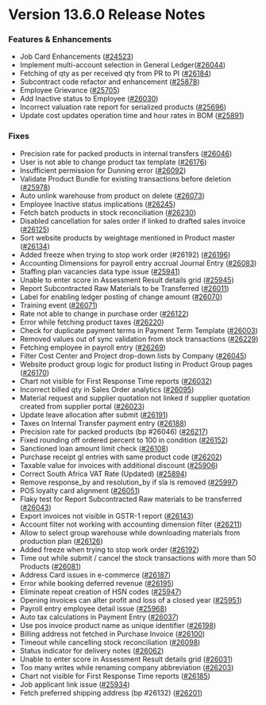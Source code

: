 # Version 13.6.0 Release Notes

### Features & Enhancements

- Job Card Enhancements ([#24523](https://github.com/frappe/erpnext/pull/24523))
- Implement multi-account selection in General Ledger([#26044](https://github.com/frappe/erpnext/pull/26044))
- Fetching of qty as per received qty from PR to PI ([#26184](https://github.com/frappe/erpnext/pull/26184))
- Subcontract code refactor and enhancement ([#25878](https://github.com/frappe/erpnext/pull/25878))
- Employee Grievance ([#25705](https://github.com/frappe/erpnext/pull/25705))
- Add Inactive status to Employee ([#26030](https://github.com/frappe/erpnext/pull/26030))
- Incorrect valuation rate report for serialized products ([#25696](https://github.com/frappe/erpnext/pull/25696))
- Update cost updates operation time and hour rates in BOM ([#25891](https://github.com/frappe/erpnext/pull/25891))

### Fixes

- Precision rate for packed products in internal transfers ([#26046](https://github.com/frappe/erpnext/pull/26046))
- User is not able to change product tax template ([#26176](https://github.com/frappe/erpnext/pull/26176))
- Insufficient permission for Dunning error ([#26092](https://github.com/frappe/erpnext/pull/26092))
- Validate Product Bundle for existing transactions before deletion ([#25978](https://github.com/frappe/erpnext/pull/25978))
- Auto unlink warehouse from product on delete ([#26073](https://github.com/frappe/erpnext/pull/26073))
- Employee Inactive status implications ([#26245](https://github.com/frappe/erpnext/pull/26245))
- Fetch batch products in stock reconciliation ([#26230](https://github.com/frappe/erpnext/pull/26230))
- Disabled cancellation for sales order if linked to drafted sales invoice ([#26125](https://github.com/frappe/erpnext/pull/26125))
- Sort website products by weightage mentioned in Product master ([#26134](https://github.com/frappe/erpnext/pull/26134))
- Added freeze when trying to stop work order (#26192) ([#26196](https://github.com/frappe/erpnext/pull/26196))
- Accounting Dimensions for payroll entry accrual Journal Entry ([#26083](https://github.com/frappe/erpnext/pull/26083))
- Staffing plan vacancies data type issue ([#25941](https://github.com/frappe/erpnext/pull/25941))
- Unable to enter score in Assessment Result details grid ([#25945](https://github.com/frappe/erpnext/pull/25945))
- Report Subcontracted Raw Materials to be Transferred ([#26011](https://github.com/frappe/erpnext/pull/26011))
- Label for enabling ledger posting of change amount ([#26070](https://github.com/frappe/erpnext/pull/26070))
- Training event ([#26071](https://github.com/frappe/erpnext/pull/26071))
- Rate not able to change in purchase order ([#26122](https://github.com/frappe/erpnext/pull/26122))
- Error while fetching product taxes ([#26220](https://github.com/frappe/erpnext/pull/26220))
- Check for duplicate payment terms in Payment Term Template ([#26003](https://github.com/frappe/erpnext/pull/26003))
- Removed values out of sync validation from stock transactions ([#26229](https://github.com/frappe/erpnext/pull/26229))
- Fetching employee in payroll entry ([#26269](https://github.com/frappe/erpnext/pull/26269))
- Filter Cost Center and Project drop-down lists by Company ([#26045](https://github.com/frappe/erpnext/pull/26045))
- Website product group logic for product listing in Product Group pages ([#26170](https://github.com/frappe/erpnext/pull/26170))
- Chart not visible for First Response Time reports ([#26032](https://github.com/frappe/erpnext/pull/26032))
- Incorrect billed qty in Sales Order analytics ([#26095](https://github.com/frappe/erpnext/pull/26095))
- Material request and supplier quotation not linked if supplier quotation created from supplier portal ([#26023](https://github.com/frappe/erpnext/pull/26023))
- Update leave allocation after submit ([#26191](https://github.com/frappe/erpnext/pull/26191))
- Taxes on Internal Transfer payment entry ([#26188](https://github.com/frappe/erpnext/pull/26188))
- Precision rate for packed products (bp #26046) ([#26217](https://github.com/frappe/erpnext/pull/26217))
- Fixed rounding off ordered percent to 100 in condition ([#26152](https://github.com/frappe/erpnext/pull/26152))
- Sanctioned loan amount limit check ([#26108](https://github.com/frappe/erpnext/pull/26108))
- Purchase receipt gl entries with same product code ([#26202](https://github.com/frappe/erpnext/pull/26202))
- Taxable value for invoices with additional discount ([#25906](https://github.com/frappe/erpnext/pull/25906))
- Correct South Africa VAT Rate (Updated) ([#25894](https://github.com/frappe/erpnext/pull/25894))
- Remove response_by and resolution_by if sla is removed ([#25997](https://github.com/frappe/erpnext/pull/25997))
- POS loyalty card alignment ([#26051](https://github.com/frappe/erpnext/pull/26051))
- Flaky test for Report Subcontracted Raw materials to be transferred ([#26043](https://github.com/frappe/erpnext/pull/26043))
- Export invoices not visible in GSTR-1 report ([#26143](https://github.com/frappe/erpnext/pull/26143))
- Account filter not working with accounting dimension filter ([#26211](https://github.com/frappe/erpnext/pull/26211))
- Allow to select group warehouse while downloading materials from production plan ([#26126](https://github.com/frappe/erpnext/pull/26126))
- Added freeze when trying to stop work order ([#26192](https://github.com/frappe/erpnext/pull/26192))
- Time out while submit / cancel the stock transactions with more than 50 Products ([#26081](https://github.com/frappe/erpnext/pull/26081))
- Address Card issues in e-commerce ([#26187](https://github.com/frappe/erpnext/pull/26187))
- Error while booking deferred revenue ([#26195](https://github.com/frappe/erpnext/pull/26195))
- Eliminate repeat creation of HSN codes ([#25947](https://github.com/frappe/erpnext/pull/25947))
- Opening invoices can alter profit and loss of a closed year ([#25951](https://github.com/frappe/erpnext/pull/25951))
- Payroll entry employee detail issue ([#25968](https://github.com/frappe/erpnext/pull/25968))
- Auto tax calculations in Payment Entry ([#26037](https://github.com/frappe/erpnext/pull/26037))
- Use pos invoice product name as unique identifier ([#26198](https://github.com/frappe/erpnext/pull/26198))
- Billing address not fetched in Purchase Invoice ([#26100](https://github.com/frappe/erpnext/pull/26100))
- Timeout while cancelling stock reconciliation ([#26098](https://github.com/frappe/erpnext/pull/26098))
- Status indicator for delivery notes ([#26062](https://github.com/frappe/erpnext/pull/26062))
- Unable to enter score in Assessment Result details grid ([#26031](https://github.com/frappe/erpnext/pull/26031))
- Too many writes while renaming company abbreviation ([#26203](https://github.com/frappe/erpnext/pull/26203))
- Chart not visible for First Response Time reports ([#26185](https://github.com/frappe/erpnext/pull/26185))
- Job applicant link issue ([#25934](https://github.com/frappe/erpnext/pull/25934))
- Fetch preferred shipping address (bp #26132) ([#26201](https://github.com/frappe/erpnext/pull/26201))
